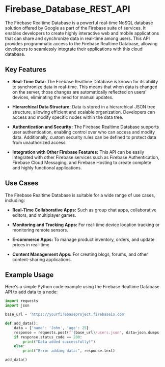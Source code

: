 # Firebase_Database_REST_API

The Firebase Realtime Database is a powerful real-time NoSQL database solution offered by Google as part of the Firebase suite of services. It enables developers to create highly interactive web and mobile applications that can share and synchronize data in real-time among users. This API provides programmatic access to the Firebase Realtime Database, allowing developers to seamlessly integrate their applications with this cloud database.

## Key Features

- **Real-Time Data:** The Firebase Realtime Database is known for its ability to synchronize data in real-time. This means that when data is changed on the server, those changes are automatically reflected on users' devices, eliminating the need for manual updates.

- **Hierarchical Data Structure:** Data is stored in a hierarchical JSON tree structure, allowing efficient and scalable organization. Developers can access and modify specific nodes within the data tree.

- **Authentication and Security:** The Firebase Realtime Database supports user authentication, enabling control over who can access and modify data. Additionally, custom security rules can be defined to protect data from unauthorized access.

- **Integration with Other Firebase Features:** This API can be easily integrated with other Firebase services such as Firebase Authentication, Firebase Cloud Messaging, and Firebase Hosting to create complete and highly functional applications.

## Use Cases

The Firebase Realtime Database is suitable for a wide range of use cases, including:

- **Real-Time Collaborative Apps:** Such as group chat apps, collaborative editors, and multiplayer games.

- **Monitoring and Tracking Apps:** For real-time device location tracking or monitoring remote sensors.

- **E-commerce Apps:** To manage product inventory, orders, and update prices in real-time.

- **Content Management Apps:** For creating blogs, forums, and other content-sharing applications.

## Example Usage

Here's a simple Python code example using the Firebase Realtime Database API to add data to a node:

```python
import requests
import json

base_url = 'https://yourfirebaseproject.firebaseio.com'

def add_data():
    data = {'name': 'John', 'age': 25}
    response = requests.post(f'{base_url}/users.json', data=json.dumps(data))
    if response.status_code == 200:
        print("Data added successfully!")
    else:
        print("Error adding data:", response.text)

add_data()
